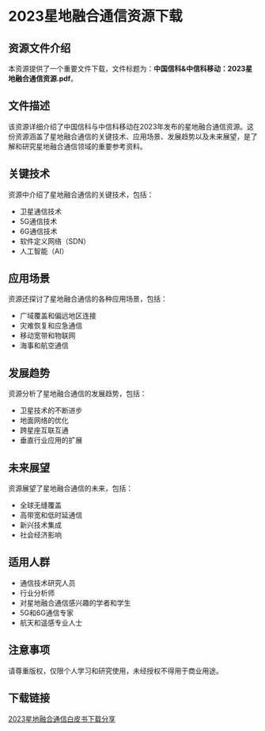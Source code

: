 # 2023星地融合通信资源下载

## 资源文件介绍

本资源提供了一个重要文件下载，文件标题为：**中国信科&中信科移动：2023星地融合通信资源.pdf**。

## 文件描述

该资源详细介绍了中国信科与中信科移动在2023年发布的星地融合通信资源。这份资源涵盖了星地融合通信的关键技术、应用场景、发展趋势以及未来展望，是了解和研究星地融合通信领域的重要参考资料。

## 关键技术

资源中介绍了星地融合通信的关键技术，包括：

- 卫星通信技术
- 5G通信技术
- 6G通信技术
- 软件定义网络（SDN）
- 人工智能（AI）

## 应用场景

资源还探讨了星地融合通信的各种应用场景，包括：

- 广域覆盖和偏远地区连接
- 灾难恢复和应急通信
- 移动宽带和物联网
- 海事和航空通信

## 发展趋势

资源分析了星地融合通信的发展趋势，包括：

- 卫星技术的不断进步
- 地面网络的优化
- 跨星座互联互通
- 垂直行业应用的扩展

## 未来展望

资源展望了星地融合通信的未来，包括：

- 全球无缝覆盖
- 高带宽和低时延通信
- 新兴技术集成
- 社会经济影响

## 适用人群

- 通信技术研究人员
- 行业分析师
- 对星地融合通信感兴趣的学者和学生
- 5G和6G通信专家
- 航天和遥感专业人士

## 注意事项

请尊重版权，仅限个人学习和研究使用，未经授权不得用于商业用途。

## 下载链接

[2023星地融合通信白皮书下载分享](https://pan.quark.cn/s/2da38dbb2949)